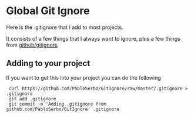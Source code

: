 # Global Git Ignore
Here is the .gitignore that I add to most projects. 

It consists of a few things that I always want to ignore, plus a few things from [github/gitignore](https://github.com/github/gitignore/)


## Adding to your project

If you want to get this into your project you can do the following

     curl https://github.com/PabloSerbo/GitIgnore/raw/master/.gitignore > .gitignore
     git add .gitignore
     git commit -m 'Adding .gitignore from github.com/PabloSerbo/GitIgnore' .gitignore
